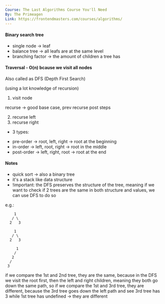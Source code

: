 ```yaml
---
Course: The Last Algorithms Course You'll Need
By: The Primeagen
Link: https://frontendmasters.com/courses/algorithms/
---
```


#### Binary search tree

- single node -> leaf
- balance tree -> all leafs are at the same level
- branching factor -> the amount of children a tree has

#### Traversal - O(n) bcause we visit all nodes

Also called as DFS (Depth First Search)

(using a lot knowledge of recursion)

1. visit node

recurse -> good base case, prev recurse post steps

2. recurse left
3. recurse right

- 3 types:

* pre-order -> root, left, right -> root at the beginning
* in-order -> left, root, right -> root in the middle
* post-order -> left, right, root -> root at the end

#### Notes

- quick sort -> also a binary tree
- it's a stack like data structure
- !important: the DFS preserves the structure of the tree, meaning if we want to check if 2 trees are the same in both structure and values, we can use DFS to do so

e.g.:

```
    1
   / \
  2   3
```

```
    1
   / \
  2   3
```

```
     1
    /
   2
  /
 3

```

if we compare the 1st and 2nd tree, they are the same, because in the DFS we visit the root first, then the left and right children, meaning they both go down the same path, so if we compare the 1st and 3rd tree, they are different, because the 3rd tree goes down the left path and see 3rd tree has 3 while 1st tree has undefined -> they are different
